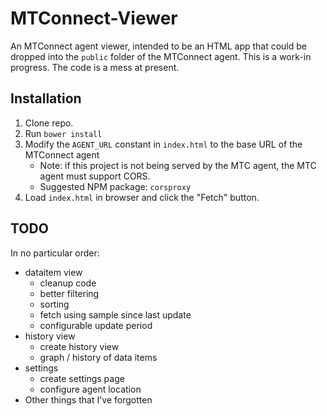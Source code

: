 # MTConnect-Viewer

An MTConnect agent viewer, intended to be an HTML app that could be dropped into the `public` folder of the MTConnect agent.
This is a work-in progress. The code is a mess at present.

## Installation

1.  Clone repo.
2.  Run `bower install`
3.  Modify the `AGENT_URL` constant in `index.html` to the base URL of the MTConnect agent
    -   Note: if this project is not being served by the MTC agent, the MTC agent must support CORS.
    -   Suggested NPM package: `corsproxy`
4.  Load `index.html` in browser and click the "Fetch" button.

## TODO

In no particular order:

-   dataitem view
    -   cleanup code
    -   better filtering
    -   sorting
    -   fetch using sample since last update
    -   configurable update period
-   history view
    -   create history view
    -   graph / history of data items
-   settings
    -   create settings page
    -   configure agent location
-   Other things that I've forgotten